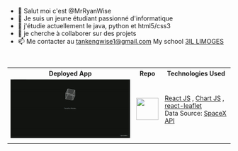 - 👋 Salut moi c'est  @MrRyanWise
- 👀 Je suis un jeune étudiant passionné d'informatique 
- 🌱 j'étudie actuellement le java, python et  html5/css3
- 💞️ je cherche à collaborer sur des projets  
- 📫 Me contacter au  tankengwise1@gmail.com
My school <a href="https://www.3il-ingenieurs.fr">3IL LIMOGES</a>

<br/>
<table>
  <tr>
    <th><b><center>Deployed App</center></b></th>
    <th><b><center>Repo</center></b></th>  
    <th><b><center>Technologies Used</center></b></th>
  </tr>
  
  <tr>
    <td><img src="https://github.com/MrRyanWise/RyanSpace-X-Dashboard/raw/main/src/Assets/Space%20X.gif"/></td>
    <td><a href="https://github.com/MrRyanWise/RyanSpace-X-Dashboard"><img src="https://cdn.iconscout.com/icon/free/png-256/github-153-675523.png" height="50px" width="50px"/></a></td>
    <td>  
          <a href="https://reactjs.org">React JS</a> , 
          <a href="https://react-chartjs-2.js.org">Chart JS</a> , 
          <a href="https://react-leaflet.js.org">react-leaflet</a> 
      <br/>Data Source: <a href="https://github.com/r-spacex/SpaceX-API">SpaceX API</a>
    </td>
  </tr>
  
   <tr>
     <td></td>          
     <td></td>
     <td></td>
   </tr>
   
</table> 

